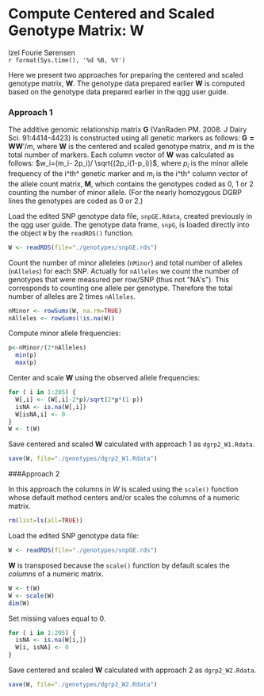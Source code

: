 # Compute Centered and Scaled Genotype Matrix: W
Izel Fourie Sørensen  
`r format(Sys.time(), '%d %B, %Y')`  






Here we present two approaches for preparing the centered and scaled genotype matrix, $\bm{W}$. The genotype data prepared earlier $\bm{W}$ is computed based on the genotype data prepared earlier in the qgg user guide.



### Approach 1

The additive genomic relationship matrix $\bm{G}$ (VanRaden PM. 2008. J Dairy Sci. 91:4414-4423) is constructed using all genetic markers as follows: $\bm{G=WW}'/m$, where $\bm{W}$ is the centered and scaled genotype matrix, and $m$ is the total number of markers. Each column vector of $\bm{W}$ was calculated as follows: $w_i=(m_i- 2p_i)/ \sqrt{(2p_i(1-p_i)}$, where $p_i$ is the minor allele frequency of the i^th^ genetic marker and $m_i$ is the i^th^ column vector of the allele count matrix, $\bm{M}$, which contains the genotypes coded as 0, 1 or 2 counting the number of minor allele. (For the nearly homozygous DGRP lines the genotypes are coded as 0 or 2.)

Load the edited SNP genotype data file, `snpGE.Rdata`, created previously in the qgg user guide. The genotype data frame, `snpG`, is loaded  directly into the object `W` by the `readRDS()` function. 

```r
W <- readRDS(file="./genotypes/snpGE.rds")
```

Count the number of minor alleleles (`nMinor`) and total number of alleles (`nAlleles`) for each SNP. Actually for `nAlleles` we count the number of genotypes that were measured per row/SNP (thus not  "NA's"). This corresponds to counting one allele per genotype. Therefore the total number of alleles are 2 times `nAlleles`.

```r
nMinor <- rowSums(W, na.rm=TRUE)
nAlleles <- rowSums(!is.na(W))
```
    
Compute minor allele frequencies:

```r
p<-nMinor/(2*nAlleles)
  min(p)
  max(p)
```

Center and scale $\bm{W}$ using the observed allele frequencies:

```r
for ( i in 1:205) {
  W[,i] <- (W[,i]-2*p)/sqrt(2*p*(1-p)) 
  isNA <- is.na(W[,i])
  W[isNA,i] <- 0
}
W <- t(W)
```

Save centered and scaled $\bm{W}$ calculated with approach 1 as `dgrp2_W1.Rdata`.

```r
save(W, file="./genotypes/dgrp2_W1.Rdata")
```



###Approach 2


In this approach the columns in $W$ is scaled using the `scale()` function whose default method centers and/or scales the columns of a numeric matrix.


```r
rm(list=ls(all=TRUE))
```


Load the edited SNP genotype data file:

```r
W <- readRDS(file="./genotypes/snpGE.rds")
```

$\bm{W}$ is transposed because the `scale()` function by default scales the *columns* of a numeric matrix. 

```r
W <- t(W)
W <- scale(W)
dim(W)
```

Set missing values equal to 0.

```r
for ( i in 1:205) {
  isNA <- is.na(W[i,])
  W[i, isNA] <- 0
}
```

Save centered and scaled $\bm{W}$ calculated with approach 2 as `dgrp2_W2.Rdata`.

```r
save(W, file="./genotypes/dgrp2_W2.Rdata")
```

